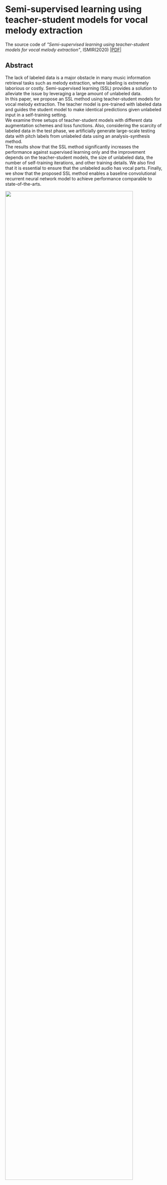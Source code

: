 # Semi-supervised learning using teacher-student models for vocal melody extraction
The source code of *"Semi-supervised learning using teacher-student models for vocal melody extraction"*, ISMIR(2020) |<a href = "https://arxiv.org/abs/2008.06358" target="_blank">PDF</a>|

## Abstract

The lack of labeled data is a major obstacle in many music information retrieval tasks such as melody extraction, where labeling is extremely laborious or costly. Semi-supervised learning (SSL) provides a solution to alleviate the issue by leveraging a large amount of unlabeled data.<br>
In this paper, we propose an SSL method using teacher-student models for vocal melody extraction. The teacher model is pre-trained with labeled data and guides the student model to make identical predictions given unlabeled input in a self-training setting.<br>
We examine three setups of teacher-student models with different data augmentation schemes and loss functions. Also, considering the scarcity of labeled data in the test phase, we artificially generate large-scale testing data with pitch labels from unlabeled data using an analysis-synthesis method.<br>
The results show that the SSL method significantly increases the performance against supervised learning only and the improvement depends on the teacher-student models, the size of unlabeled data, the number of self-training iterations, and other training details.
We also find that it is essential to ensure that the unlabeled audio has vocal parts. Finally, we show that the proposed SSL method enables a baseline convolutional recurrent neural network model to achieve performance comparable to state-of-the-arts.

<img src="./image/TS_models.png" width="90%">

## Dependencies

- OS: LINUX 

- Programming language: Python 3.7+

- Python Library 
  - Keras 2.3.0 (Deep Learning library)
    - or PyTorch 1.7.0 if you use --run_on_torch option
  - Librosa 0.7.0 (for STFT)  
  - madmom 0.16.1 (for loading audio and resampling)
  - Numpy, SciPy
  - pysndfx 0.3.6 (for randAudioAugment)

-  Hardware
  -  1 GPU : GeForce GTX 1080ti
  
    
## Using melody_extraction_SSL from the command line

``` 
$ python melodyExtraction_NS.py -p ./audio.test_audio.mp4 
$ python melodyExtraction_NS.py -p ./audio/test_audio_file.mp4 -o ./results/ -gpu 0 

[optional arguments]
  -p filepath             Path to input audio(.wav) (default: ./test_audio_file.mp4)
  -gpu gpu_index          Assign a gpu index for processing.
                          It will run with cpu if None. (default: None)
  -o output_dir           Path to output folder (default: ./results/)
  -torch run_on_torch     Run on PyTorch instead of Keras. The output result can be slightly different.
```


- The resulting 'pitch_(*file_name*).txt' contains 2 columns: 
  - the first : timestamps (10 ms)
  - the second : the predicted fundamental frequency in Hz

```
0.08 0.0000
0.09 0.0000
0.10 0.0000
0.11 0.0000
0.12 182.3449
0.13 182.3449
0.14 183.6663
0.15 185.6663
0.16 187.0117
0.17 188.3669
```

## Citation
If you find our work useful, please consider citing our paper.
``` 
@inproceedings{kum2020semi,
  title={Semi-supervised learning using teacher-student models for vocal melody extraction},
  author={Kum, Sangeun and Lin, Jing-Hua and Su, Li and Nam, Juhan},
  booktitle={Proc. International Society of Music Information Retrieval Conference (ISMIR)},
  year={2020}
}
``` 
